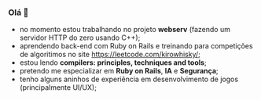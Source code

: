 ### Olá 👋

- no momento estou trabalhando no projeto **webserv** (fazendo um servidor HTTP do zero usando C++);
- aprendendo back-end com Ruby on Rails e treinando para competições de algoritimos no site https://leetcode.com/kirowhisky/;
- estou lendo **compilers: principles, techniques and tools**;
- pretendo me especializar em **Ruby on Rails**, **IA** e **Segurança**;
- tenho alguns aninhos de experiência em desenvolvimento de jogos (principalmente UI/UX);

